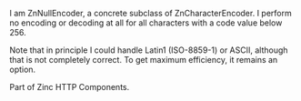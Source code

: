 I am ZnNullEncoder, a concrete subclass of ZnCharacterEncoder.I perform no encoding or decoding at all for all characters with a code value below 256.Note that in principle I could handle Latin1 (ISO-8859-1) or ASCII, although that is not completely correct. To get maximum efficiency, it remains an option.	Part of Zinc HTTP Components.
